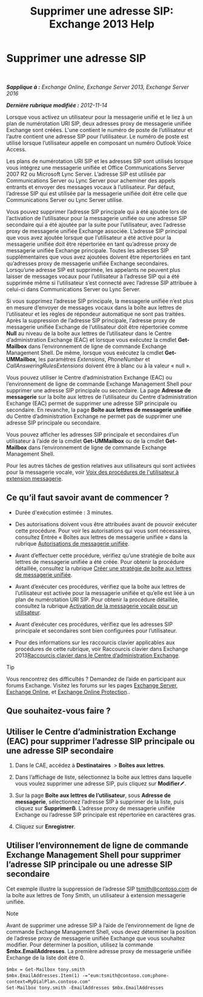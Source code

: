 ﻿---
title: 'Supprimer une adresse SIP: Exchange 2013 Help'
TOCTitle: Supprimer une adresse SIP
ms:assetid: eaaff0b0-7d85-4845-a7b8-ac22b42bc415
ms:mtpsurl: https://technet.microsoft.com/fr-fr/library/JJ662761(v=EXCHG.150)
ms:contentKeyID: 50555513
ms.date: 04/24/2018
mtps_version: v=EXCHG.150
ms.translationtype: HT
---

# Supprimer une adresse SIP

 

_**Sapplique à :** Exchange Online, Exchange Server 2013, Exchange Server 2016_

_**Dernière rubrique modifiée :** 2012-11-14_

Lorsque vous activez un utilisateur pour la messagerie unifié et le liez à un plan de numérotation URI SIP, deux adresses proxy de messagerie unifiée Exchange sont créées. L'une contient le numéro de poste de l’utilisateur et l’autre contient une adresse SIP pour l’utilisateur. Le numéro de poste est utilisé lorsque l’utilisateur appelle en composant un numéro Outlook Voice Access.

Les plans de numérotation URI SIP et les adresses SIP sont utilisés lorsque vous intégrez une messagerie unifiée et Office Communications Server 2007 R2 ou Microsoft Lync Server. L’adresse SIP est utilisée par Communications Server ou Lync Server pour acheminer des appels entrants et envoyer des messages vocaux à l’utilisateur. Par défaut, l’adresse SIP qui est utilisée par la messagerie unifiée doit être celle que Communications Server ou Lync Server utilise.

Vous pouvez supprimer l’adresse SIP principale qui a été ajoutée lors de l’activation de l’utilisateur pour la messagerie unifiée ou une adresse SIP secondaire qui a été ajoutée par la suite pour l’utilisateur, avec l’adresse proxy de messagerie unifiée Exchange associée. L’adresse SIP principal que vous avez ajoutée lorsque que l’utilisateur a été activé pour la messagerie unifiée doit être répertoriée en tant qu’adresse proxy de messagerie unifiée Exchange principale. Toutes les adresses SIP supplémentaires que vous avez ajoutées doivent être répertoriées en tant qu’adresses proxy de messagerie unifiée Exchange secondaires. Lorsqu’une adresse SIP est supprimée, les appelants ne peuvent plus laisser de messages vocaux pour l’utilisateur à l’adresse SIP qui a été supprimée même si l’utilisateur s’est connecté avec l’adresse SIP attribuée à celui-ci dans Communications Server ou Lync Server.

Si vous supprimez l’adresse SIP principale, la messagerie unifiée n’est plus en mesure d’envoyer de messages vocaux dans la boîte aux lettres de l’utilisateur et les règles de répondeur automatique ne sont pas traitées. Après la suppression de l’adresse SIP principale, l’adresse proxy de messagerie unifiée Exchange de l’utilisateur doit être répertoriée comme **Null** au niveau de la boîte aux lettres de l’utilisateur dans le Centre d’administration Exchange (EAC) et lorsque vous exécutez la cmdlet **Get-Mailbox** dans l’environnement de ligne de commande Exchange Management Shell. De même, lorsque vous exécutez la cmdlet **Get-UMMailbox**, les paramètres *Extensions*, *PhoneNumber* et *CallAnsweringRulesExtensions* doivent être à blanc ou à la valeur « null ».

Vous pouvez utiliser le Centre d’administration Exchange (EAC) ou l’environnement de ligne de commande Exchange Management Shell pour supprimer une adresse SIP principale ou secondaire. La page **Adresse de messagerie** sur la boîte aux lettres de l’utilisateur du Centre d’administration Exchange (EAC) permet de supprimer une adresse SIP principale ou secondaire. En revanche, la page **Boîte aux lettres de messagerie unifiée** du Centre d’administration Exchange ne permet pas de supprimer une adresse SIP principale ou secondaire.

Vous pouvez afficher les adresses SIP principale et secondaires d’un utilisateur à l’aide de la cmdlet **Get-UMMailbox** ou de la cmdlet **Get-Mailbox** dans l’environnement de ligne de commande Exchange Management Shell.

Pour les autres tâches de gestion relatives aux utilisateurs qui sont activées pour la messagerie vocale, voir [Voix des procédures de l'utilisateur à extension messagerie](voice-mail-enabled-user-procedures-exchange-2013-help.md).

## Ce qu’il faut savoir avant de commencer ?

  - Durée d'exécution estimée : 3 minutes.

  - Des autorisations doivent vous être attribuées avant de pouvoir exécuter cette procédure. Pour voir les autorisations qui vous sont nécessaires, consultez Entrée « Boîtes aux lettres de messagerie unifiée » dans la rubrique [Autorisations de messagerie unifiée](unified-messaging-permissions-exchange-2013-help.md).

  - Avant d’effectuer cette procédure, vérifiez qu’une stratégie de boîte aux lettres de messagerie unifiée a été créée. Pour obtenir la procédure détaillée, consultez la rubrique [Créer une stratégie de boîte aux lettres de messagerie unifiée](create-a-um-mailbox-policy-exchange-2013-help.md).

  - Avant d’exécuter ces procédures, vérifiez que la boîte aux lettres de l’utilisateur est activée pour la messagerie unifiée et qu’elle est liée à un plan de numérotation URI SIP. Pour obtenir la procédure détaillée, consultez la rubrique [Activation de la messagerie vocale pour un utilisateur](enable-a-user-for-voice-mail-exchange-2013-help.md).

  - Avant d’exécuter ces procédures, vérifiez que les adresses SIP principale et secondaires sont bien configurées pour l’utilisateur.

  - Pour des informations sur les raccourcis clavier applicables aux procédures de cette rubrique, voir Raccourcis clavier dans Exchange 2013[Raccourcis clavier dans le Centre d’administration Exchange](keyboard-shortcuts-in-the-exchange-admin-center-exchange-online-protection-help.md).

> [!TIP]
> Vous rencontrez des difficultés ? Demandez de l’aide en participant aux forums Exchange. Visitez les forums sur les pages <a href="https://go.microsoft.com/fwlink/p/?linkid=60612">Exchange Server</a>, <a href="https://go.microsoft.com/fwlink/p/?linkid=267542">Exchange Online</a>, et <a href="https://go.microsoft.com/fwlink/p/?linkid=285351">Exchange Online Protection</a>..


## Que souhaitez-vous faire ?

## Utiliser le Centre d’administration Exchange (EAC) pour supprimer l’adresse SIP principale ou une adresse SIP secondaire

1.  Dans le CAE, accédez à **Destinataires**  \> **Boîtes aux lettres**.

2.  Dans l’affichage de liste, sélectionnez la boîte aux lettres dans laquelle vous voulez supprimer une adresse SIP, puis cliquez sur **Modifier**![Icône Modifier](images/Bb124582.6f53ccb2-1f13-4c02-bea0-30690e6ea71d(EXCHG.150).gif "Icône Modifier").

3.  Sur la page **Boîte aux lettres de l’utilisateur**, sous **Adresse de messagerie**, sélectionnez l’adresse SIP à supprimer de la liste, puis cliquez sur **Supprimer**![Icône Supprimer](images/Dd979797.14f639f6-61e8-4418-bbfb-0db14de9d2f5(EXCHG.150).gif "Icône Supprimer"). L’adresse proxy de messagerie unifiée Exchange ou l’adresse SIP principale est répertoriée en caractères gras.

4.  Cliquez sur **Enregistrer**.

## Utiliser l’environnement de ligne de commande Exchange Management Shell pour supprimer l’adresse SIP principale ou une adresse SIP secondaire

Cet exemple illustre la suppression de l’adresse SIP tsmith@contoso.com de la boîte aux lettres de Tony Smith, un utilisateur à extension messagerie unifiée.

> [!NOTE]
> Avant de supprimer une adresse SIP à l’aide de l’environnement de ligne de commande Exchange Management Shell, vous devez déterminer la position de l’adresse proxy de messagerie unifiée Exchange que vous souhaitez modifier. Pour déterminer la position, utilisez la commande <strong>$mbx.EmailAddresses</strong>. La première adresse proxy de messagerie unifiée Exchange de la liste doit être 0.


    $mbx = Get-Mailbox tony.smith
    $mbx.EmailAddresses.Item(1) -="eum:tsmith@contoso.com;phone-context=MyDialPlan.contoso.com"
    Set-Mailbox tony.smith -EmailAddresses $mbx.EmailAddresses

